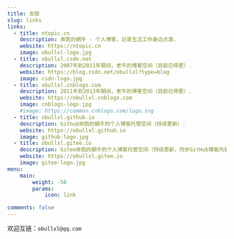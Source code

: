 ```yaml
---
title: 友链
slug: links
links:
  - title: ntopic.cn
    description: 奔跑的蜗牛 - 个人博客，记录生活工作身边点滴.
    website: https://ntopic.cn
    image: obullxl-logo.jpg
  - title: obullxl.csdn.net
    description: 2007年到2011年期间，老牛的博客空间（目前已停更）.
    website: https://blog.csdn.net/obullxl?type=blog
    image: csdn-logo.jpg
  - title: obullxl.cnblogs.com
    description: 2011年到2013年期间，老牛的博客空间（目前已停更）.
    website: https://obullxl.cnblogs.com
    image: cnblogs-logo.jpg
    #image: https://common.cnblogs.com/logo.svg
  - title: obullxl.github.io
    description: Github奔跑的蜗牛的个人博客托管空间（持续更新）.
    website: https://obullxl.github.io
    image: github-logo.jpg
  - title: obullxl.gitee.io
    description: Gitee奔跑的蜗牛的个人博客托管空间（持续更新，同步GitHub博客内容）.
    website: https://obullxl.gitee.io
    image: gitee-logo.jpg
menu:
    main: 
        weight: -50
        params:
            icon: link

comments: false
---
```


欢迎互链：`obullxl@qq.com`

